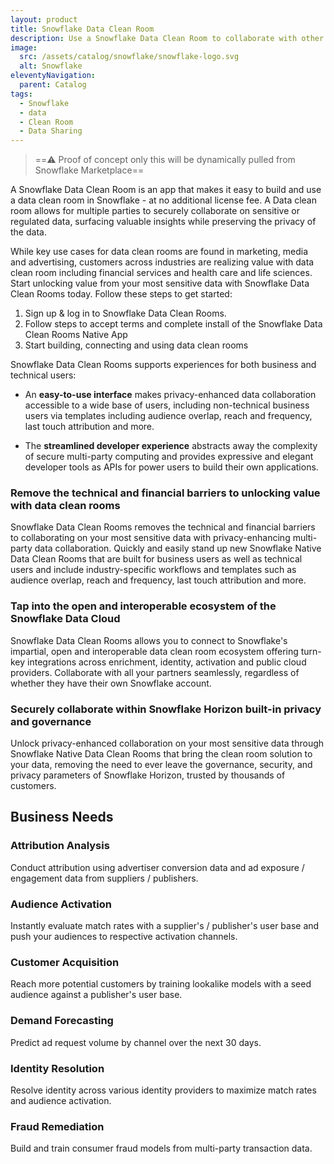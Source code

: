 ```yaml
---
layout: product
title: Snowflake Data Clean Room
description: Use a Snowflake Data Clean Room to collaborate with other public organisations without compromising data privacy.
image:
  src: /assets/catalog/snowflake/snowflake-logo.svg
  alt: Snowflake
eleventyNavigation:
  parent: Catalog
tags:
  - Snowflake
  - data
  - Clean Room
  - Data Sharing
---
```


> ==⚠️ Proof of concept only this will be dynamically pulled from Snowflake Marketplace==

A Snowflake Data Clean Room is an app that makes it easy to build and use a data clean room in Snowflake - at no additional license fee. A Data clean room allows for multiple parties to securely collaborate on sensitive or regulated data, surfacing valuable insights while preserving the privacy of the data.

While key use cases for data clean rooms are found in marketing, media and advertising, customers across industries are realizing value with data clean room including financial services and health care and life sciences.
Start unlocking value from your most sensitive data with Snowflake Data Clean Rooms today. Follow these steps to get started:

1. Sign up & log in to Snowflake Data Clean Rooms.
2. Follow steps to accept terms and complete install of the Snowflake Data Clean Rooms Native App
3. Start building, connecting and using data clean rooms

Snowflake Data Clean Rooms supports experiences for both business and technical users:

- An **easy-to-use interface** makes privacy-enhanced data collaboration accessible to a wide base of users, including non-technical business users via templates including audience overlap, reach and frequency, last touch attribution and more.

- The **streamlined developer experience** abstracts away the complexity of secure multi-party computing and provides expressive and elegant developer tools as APIs for power users to build their own applications.

### Remove the technical and financial barriers to unlocking value with data clean rooms

Snowflake Data Clean Rooms removes the technical and financial barriers to collaborating on your most sensitive data with privacy-enhancing multi-party data collaboration. Quickly and easily stand up new Snowflake Native Data Clean Rooms that are built for business users as well as technical users and include industry-specific workflows and templates such as audience overlap, reach and frequency, last touch attribution and more.

### Tap into the open and interoperable ecosystem of the Snowflake Data Cloud

Snowflake Data Clean Rooms allows you to connect to Snowflake's impartial, open and interoperable data clean room ecosystem offering turn-key integrations across enrichment, identity, activation and public cloud providers. Collaborate with all your partners seamlessly, regardless of whether they have their own Snowflake account.

### Securely collaborate within Snowflake Horizon built-in privacy and governance

Unlock privacy-enhanced collaboration on your most sensitive data through Snowflake Native Data Clean Rooms that bring the clean room solution to your data, removing the need to ever leave the governance, security, and privacy parameters of Snowflake Horizon, trusted by thousands of customers.

## Business Needs

### Attribution Analysis

Conduct attribution using advertiser conversion data and ad exposure / engagement data from suppliers / publishers.

### Audience Activation

Instantly evaluate match rates with a supplier's / publisher's user base and push your audiences to respective activation channels.

### Customer Acquisition

Reach more potential customers by training lookalike models with a seed audience against a publisher's user base.

### Demand Forecasting

Predict ad request volume by channel over the next 30 days.

### Identity Resolution

Resolve identity across various identity providers to maximize match rates and audience activation.

### Fraud Remediation

Build and train consumer fraud models from multi-party transaction data.
